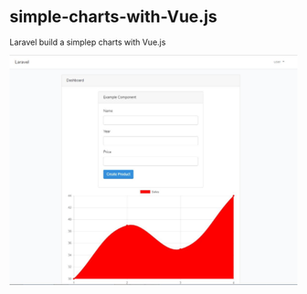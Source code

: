 # simple-charts-with-Vue.js
Laravel build a simplep charts with Vue.js

![image](https://github.com/chihyiwu/simple-charts-with-Vue.js/blob/master/擷取.JPG)
